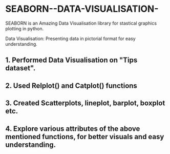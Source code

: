 # SEABORN--DATA-VISUALISATION-

SEABORN is an Amazing Data Visualisation library for stastical graphics plotting in python.

Data Visualisation: Presenting data in pictorial format for easy understanding.

## 1. Performed Data Visualisation on "Tips dataset".
## 2. Used Relplot() and Catplot() functions
## 3. Created Scatterplots, lineplot, barplot, boxplot etc.
## 4. Explore various attributes of the above mentioned functions, for better visuals and easy understanding.

